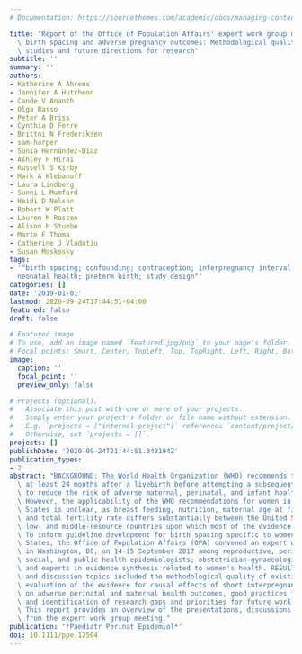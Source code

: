 ```yaml
---
# Documentation: https://sourcethemes.com/academic/docs/managing-content/

title: "Report of the Office of Population Affairs' expert work group meeting on short\
  \ birth spacing and adverse pregnancy outcomes: Methodological quality of existing\
  \ studies and future directions for research"
subtitle: ''
summary: ''
authors:
- Katherine A Ahrens
- Jennifer A Hutcheon
- Cande V Ananth
- Olga Basso
- Peter A Briss
- Cynthia D Ferré
- Brittni N Frederiksen
- sam-harper
- Sonia Hernández-Dı́az
- Ashley H Hirai
- Russell S Kirby
- Mark A Klebanoff
- Laura Lindberg
- Sunni L Mumford
- Heidi D Nelson
- Robert W Platt
- Lauren M Rossen
- Alison M Stuebe
- Marie E Thoma
- Catherine J Vladutiu
- Susan Moskosky
tags:
- '"birth spacing; confounding; contraception; interpregnancy interval; maternal health;
  neonatal health; preterm birth; study design"'
categories: []
date: '2019-01-01'
lastmod: 2020-09-24T17:44:51-04:00
featured: false
draft: false

# Featured image
# To use, add an image named `featured.jpg/png` to your page's folder.
# Focal points: Smart, Center, TopLeft, Top, TopRight, Left, Right, BottomLeft, Bottom, BottomRight.
image:
  caption: ''
  focal_point: ''
  preview_only: false

# Projects (optional).
#   Associate this post with one or more of your projects.
#   Simply enter your project's folder or file name without extension.
#   E.g. `projects = ["internal-project"]` references `content/project/deep-learning/index.md`.
#   Otherwise, set `projects = []`.
projects: []
publishDate: '2020-09-24T21:44:51.343194Z'
publication_types:
- 2
abstract: "BACKGROUND: The World Health Organization (WHO) recommends that women wait\
  \ at least 24 months after a livebirth before attempting a subsequent pregnancy\
  \ to reduce the risk of adverse maternal, perinatal, and infant health outcomes.\
  \ However, the applicability of the WHO recommendations for women in the United\
  \ States is unclear, as breast feeding, nutrition, maternal age at first birth,\
  \ and total fertility rate differs substantially between the United States and the\
  \ low- and middle-resource countries upon which most of the evidence is based. METHODS:\
  \ To inform guideline development for birth spacing specific to women in the United\
  \ States, the Office of Population Affairs (OPA) convened an expert work group meeting\
  \ in Washington, DC, on 14-15 September 2017 among reproductive, perinatal, paediatric,\
  \ social, and public health epidemiologists; obstetrician-gynaecologists; biostatisticians;\
  \ and experts in evidence synthesis related to women's health. RESULTS: Presentations\
  \ and discussion topics included the methodological quality of existing studies,\
  \ evaluation of the evidence for causal effects of short interpregnancy intervals\
  \ on adverse perinatal and maternal health outcomes, good practices for future research,\
  \ and identification of research gaps and priorities for future work. CONCLUSIONS:\
  \ This report provides an overview of the presentations, discussions, and conclusions\
  \ from the expert work group meeting."
publication: '*Paediatr Perinat Epidemiol*'
doi: 10.1111/ppe.12504
---
```

